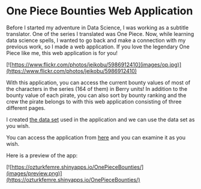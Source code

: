 # One Piece Bounties Web Application

Before I started my adventure in Data Science, I was working as a subtitle translator. One of the series I translated was One Piece. Now, while learning data science spells, I wanted to go back and make a connection with my previous work, so I made a web application. If you love the legendary One Piece like me, this web application is for you!

[![https://www.flickr.com/photos/jeikobu/5986912410](images/op.jpg)](https://www.flickr.com/photos/jeikobu/5986912410)

With this application, you can access the current bounty values of most of the characters in the series (164 of them) in Berry units! In addition to the bounty value of each pirate, you can also sort by bounty ranking and the crew the pirate belongs to with this web application consisting of three different pages.

I created [the data set](https://github.com/ozturkfemre/OnePiece/blob/main/OnePiece/dataset/OnePieceBounties.xlsx) used in the application and we can use the data set as you wish.

You can access the application from [here](https://ozturkfemre.shinyapps.io/OnePieceBounties/) and you can examine it as you wish.

Here is a preview of the app:

[![https://ozturkfemre.shinyapps.io/OnePieceBounties/](images/preview.png)](https://ozturkfemre.shinyapps.io/OnePieceBounties/)
